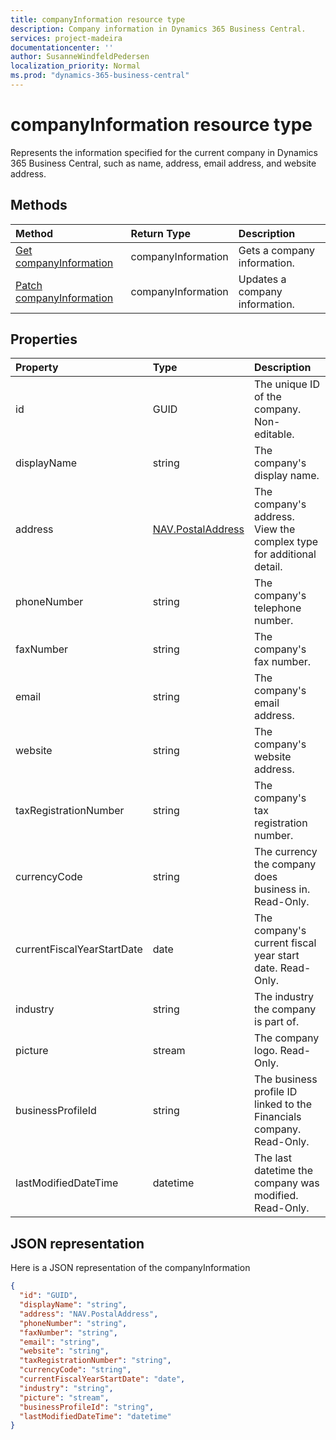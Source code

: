 ```yaml
---
title: companyInformation resource type 
description: Company information in Dynamics 365 Business Central.
services: project-madeira
documentationcenter: ''
author: SusanneWindfeldPedersen
localization_priority: Normal
ms.prod: "dynamics-365-business-central"
---
```

 
# companyInformation resource type
Represents the information specified for the current company in Dynamics 365 Business Central, such as name, address, email address, and website address.

## Methods

| Method         | Return Type  |Description|
|:---------------|:-------------|:----------|
|[Get companyInformation](../api/dynamics-companyinformation-get.md)|companyInformation|Gets a company information.|
|[Patch companyInformation](../api/dynamics-companyinformation-update.md)|companyInformation|Updates a company information.|


## Properties
| Property	   | Type	   |Description                           |
|:-------------|:--------|:-------------------------------------|
|id            |GUID|The unique ID of the company. Non-editable.|
|displayName   |string   |The company's display name.           |
|address       |[NAV.PostalAddress](../resources/dynamics-complextypes.md)|The company's address. View the complex type for additional detail.|
|phoneNumber   |string   |The company's telephone number.       |
|faxNumber     |string   |The company's fax number.             |
|email         |string   |The company's email address.          |
|website       |string   |The company's website address.        |
|taxRegistrationNumber|string|The company's tax registration number.|
|currencyCode  |string   |The currency the company does business in. Read-Only.|
|currentFiscalYearStartDate|date|The company's current fiscal year start date. Read-Only.|
|industry      |string   |The industry the company is part of.  |
|picture       |stream   |The company logo. Read-Only.          |
|businessProfileId|string|The business profile ID linked to the Financials company. Read-Only.|
|lastModifiedDateTime|datetime|The last datetime the company was modified. Read-Only.|  

## JSON representation

Here is a JSON representation of the companyInformation
```json
{
  "id": "GUID",
  "displayName": "string",
  "address": "NAV.PostalAddress",
  "phoneNumber": "string",
  "faxNumber": "string",
  "email": "string",
  "website": "string",
  "taxRegistrationNumber": "string",
  "currencyCode": "string",
  "currentFiscalYearStartDate": "date",
  "industry": "string",
  "picture": "stream",
  "businessProfileId": "string",
  "lastModifiedDateTime": "datetime"
}

```

